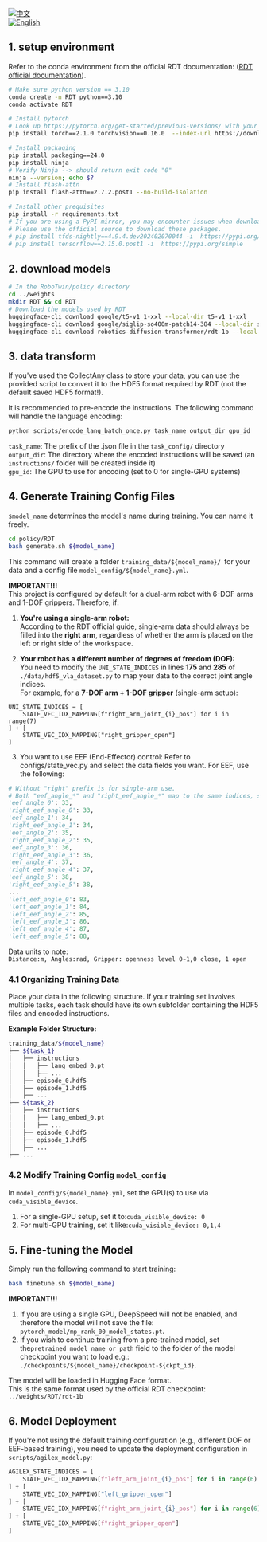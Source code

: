 [![中文](https://img.shields.io/badge/中文-简体-blue)](./README.md)  
[![English](https://img.shields.io/badge/English-English-green)](./README_EN.md)

## 1. setup environment
Refer to the conda environment from the official RDT documentation: ([RDT official documentation](https://github.com/thu-ml/RoboticsDiffusionTransformer)).

```bash
# Make sure python version == 3.10
conda create -n RDT python==3.10
conda activate RDT

# Install pytorch
# Look up https://pytorch.org/get-started/previous-versions/ with your cuda version for a correct command
pip install torch==2.1.0 torchvision==0.16.0  --index-url https://download.pytorch.org/whl/cu121

# Install packaging
pip install packaging==24.0
pip install ninja
# Verify Ninja --> should return exit code "0"
ninja --version; echo $?
# Install flash-attn
pip install flash-attn==2.7.2.post1 --no-build-isolation

# Install other prequisites
pip install -r requirements.txt
# If you are using a PyPI mirror, you may encounter issues when downloading tfds-nightly and tensorflow. 
# Please use the official source to download these packages.
# pip install tfds-nightly==4.9.4.dev202402070044 -i  https://pypi.org/simple
# pip install tensorflow==2.15.0.post1 -i  https://pypi.org/simple
```
## 2. download models

```bash
# In the RoboTwin/policy directory
cd ../weights
mkdir RDT && cd RDT
# Download the models used by RDT
huggingface-cli download google/t5-v1_1-xxl --local-dir t5-v1_1-xxl
huggingface-cli download google/siglip-so400m-patch14-384 --local-dir siglip-so400m-patch14-384
huggingface-cli download robotics-diffusion-transformer/rdt-1b --local-dir rdt-1b
```

## 3. data transform

If you've used the CollectAny class to store your data, you can use the provided script to convert it to the HDF5 format required by RDT (not the default saved HDF5 format!).

It is recommended to pre-encode the instructions. The following command will handle the language encoding:
```bash
python scripts/encode_lang_batch_once.py task_name output_dir gpu_id
```
`task_name`: The prefix of the .json file in the `task_config/` directory  
`output_dir`: The directory where the encoded instructions will be saved (an `instructions/` folder will be created inside it)  
`gpu_id`: The GPU to use for encoding (set to 0 for single-GPU systems)  

## 4.  Generate Training Config Files
 `$model_name` determines the model's name during training. You can name it freely.
```bash
cd policy/RDT
bash generate.sh ${model_name}
```

This command will create a folder `training_data/${model_name}/ `for your data and a config file `model_config/${model_name}.yml`.

**IMPORTANT!!!**    
This project is configured by default for a dual-arm robot with 6-DOF arms and 1-DOF grippers. Therefore, if:  
1. **You're using a single-arm robot:**  
   According to the RDT official guide, single-arm data should always be filled into the **right arm**, regardless of whether the arm is placed on the left or right side of the workspace.

2. **Your robot has a different number of degrees of freedom (DOF):**  
   You need to modify the `UNI_STATE_INDICES` in lines **175** and **285** of `./data/hdf5_vla_dataset.py` to map your data to the correct joint angle indices.  
   For example, for a **7-DOF arm + 1-DOF gripper** (single-arm setup):
```
UNI_STATE_INDICES = [
    STATE_VEC_IDX_MAPPING[f"right_arm_joint_{i}_pos"] for i in range(7)
] + [
    STATE_VEC_IDX_MAPPING["right_gripper_open"]
]
```
3. You want to use EEF (End-Effector) control:
Refer to configs/state_vec.py and select the data fields you want. For EEF, use the following:
```python
# Without "right" prefix is for single-arm use.
# Both "eef_angle_*" and "right_eef_angle_*" map to the same indices, so they are interchangeable.
'eef_angle_0': 33,
'right_eef_angle_0': 33,
'eef_angle_1': 34,
'right_eef_angle_1': 34,
'eef_angle_2': 35,
'right_eef_angle_2': 35,
'eef_angle_3': 36,
'right_eef_angle_3': 36,
'eef_angle_4': 37,
'right_eef_angle_4': 37,
'eef_angle_5': 38,
'right_eef_angle_5': 38,
...
'left_eef_angle_0': 83,
'left_eef_angle_1': 84,
'left_eef_angle_2': 85,
'left_eef_angle_3': 86,
'left_eef_angle_4': 87,
'left_eef_angle_5': 88,
```
Data units to note:  
`Distance:m, Angles:rad, Gripper: openness level 0~1,0 close, 1 open`

### 4.1 Organizing Training Data
Place your data in the following structure.
If your training set involves multiple tasks, each task should have its own subfolder containing the HDF5 files and encoded instructions.

**Example Folder Structure:**
```bash
training_data/${model_name}
├── ${task_1}
│   ├── instructions
│   │   ├── lang_embed_0.pt
│   │   ├── ...
│   ├── episode_0.hdf5
│   ├── episode_1.hdf5
│   ├── ...
├── ${task_2}
│   ├── instructions
│   │   ├── lang_embed_0.pt
│   │   ├── ...
│   ├── episode_0.hdf5
│   ├── episode_1.hdf5
│   ├── ...
├── ...
```

### 4.2 Modify Training Config `model_config`
In `model_config/${model_name}.yml`, set the GPU(s) to use via `cuda_visible_device`.
1. For a single-GPU setup, set it to:`cuda_visible_device: 0`
2. For multi-GPU training, set it like:`cuda_visible_device: 0,1,4`

## 5. Fine-tuning the Model

Simply run the following command to start training:

```bash
bash finetune.sh ${model_name}
```
**IMPORTANT!!!**

1. If you are using a single GPU, DeepSpeed will not be enabled, and therefore the model will not save the file: `pytorch_model/mp_rank_00_model_states.pt`. 
2. If you wish to continue training from a pre-trained model, set the`pretrained_model_name_or_path` field to the folder of the model checkpoint you want to load e.g.: `./checkpoints/${model_name}/checkpoint-${ckpt_id}`. 

The model will be loaded in Hugging Face format.  
This is the same format used by the official RDT checkpoint:  
`../weights/RDT/rdt-1b`

## 6. Model Deployment
If you're not using the default training configuration (e.g., different DOF or EEF-based training), you need to update the deployment configuration in `scripts/agilex_model.py`:
```python
AGILEX_STATE_INDICES = [
    STATE_VEC_IDX_MAPPING[f"left_arm_joint_{i}_pos"] for i in range(6)
] + [
    STATE_VEC_IDX_MAPPING["left_gripper_open"]
] + [
    STATE_VEC_IDX_MAPPING[f"right_arm_joint_{i}_pos"] for i in range(6)
] + [
    STATE_VEC_IDX_MAPPING[f"right_gripper_open"]
]
```
